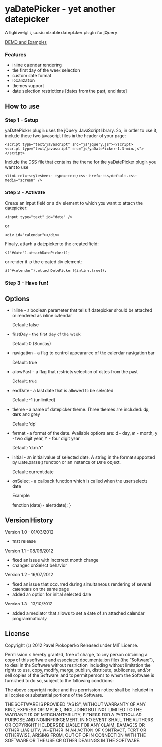 yaDatePicker - yet another datepicker
========================================================

A lightweight, customizable datepicker plugin for jQuery

[DEMO and Examples]( http://propan.github.com/yaDatePicker/ "Demo and Examples")

### Features

 - inline calendar rendering
 - the first day of the week selection
 - custom date format
 - localization
 - themes support
 - date selection restrictions [dates from the past, end date]

How to use
----------

### Step 1 - Setup

yaDatePicker plugin uses the jQuery JavaScript library.
So, in order to use it, include these two javascript files in the header of your page:

    <script type="text/javascript" src="js/jquery.js"></script>
    <script type="text/javascript" src="js/yaDatePicker-1.3-min.js"></script>

Include the CSS file that contains the theme for the yaDatePicker plugin you want to use:

    <link rel="stylesheet" type="text/css" href="css/default.css" media="screen" />

### Step 2 - Activate

Create an input field or a div element to which you want to attach the datepicker:

    <input type="text" id="date" />

or

    <div id="calendar"></div>

Finally, attach a datepicker to the created field:

    $("#date").attachDatePicker();

or render it to the created div element:

    $("#calendar").attachDatePicker({inline:true});

### Step 3 - Have fun!

Options
-------

* inline - a boolean parameter that tells if datepicker should be attached or rendered as inline calendar

    Default: false

* firstDay - the first day of the week

    Default: 0 (Sunday)

* navigation - a flag to control appearance of the calendar navigation bar

    Default: true

* allowPast - a flag that restricts selection of dates from the past

    Default: true

* endDate - a last date that is allowed to be selected

    Default: -1 (unlimited)

* theme - a name of datepicker theme. Three themes are included: dp, dark and grey

    Default: 'dp'

* format - a format of the date. Available options are: d - day, m - month, y - two digit year, Y - four digit year

    Default: 'd.m.Y'

* initial - an initial value of selected date. A string in the format supported by Date.parse() function or an instance of Date object.

    Default: current date

* onSelect - a callback function which is called when the user selects date

    Example:

    function (date) {
        alert(date);
    }

Version History
---------------

Version 1.0 - 01/03/2012

- first release
    
Version 1.1 - 08/06/2012

- fixed an issue with incorrect month change
- changed onSelect behavior
    
Version 1.2 - 16/07/2012

- fixed an issue that occurred during simultaneous rendering of several calendars on the same page
- added an option for initial selected date

Version 1.3 - 13/10/2012

- added a mediator that allows to set a date of an attached calendar programmatically

License
-------
Copyright (c) 2012 Pavel Prokopenko Released under MIT License.

Permission is hereby granted, free of charge, to any person obtaining a copy
of this software and associated documentation files (the "Software"), to deal
in the Software without restriction, including without limitation the rights
to use, copy, modify, merge, publish, distribute, sublicense, and/or sell
copies of the Software, and to permit persons to whom the Software is
furnished to do so, subject to the following conditions:

The above copyright notice and this permission notice shall be included in
all copies or substantial portions of the Software.

THE SOFTWARE IS PROVIDED "AS IS", WITHOUT WARRANTY OF ANY KIND, EXPRESS OR
IMPLIED, INCLUDING BUT NOT LIMITED TO THE WARRANTIES OF MERCHANTABILITY,
FITNESS FOR A PARTICULAR PURPOSE AND NONINFRINGEMENT. IN NO EVENT SHALL
THE AUTHORS OR COPYRIGHT HOLDERS BE LIABLE FOR ANY CLAIM, DAMAGES OR OTHER
LIABILITY, WHETHER IN AN ACTION OF CONTRACT, TORT OR OTHERWISE, ARISING FROM,
OUT OF OR IN CONNECTION WITH THE SOFTWARE OR THE USE OR OTHER DEALINGS IN THE SOFTWARE.